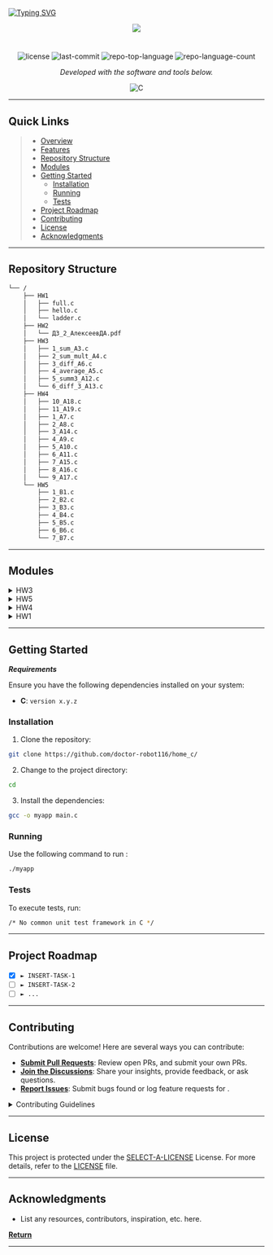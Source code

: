 [![Typing SVG](https://readme-typing-svg.herokuapp.com?color=%2336BCF7&lines=MIPT+IOT+engineer+student)](https://git.io/typing-svg)

<p align="center">
  <img src="https://drive.google.com/file/d/1di21z3aOHAACKWf2hKs34mAiZm9xEHqu/view?usp=drive_link">
</p>
<p align="center">
    <h1 align="center"></h1>
</p>
<p align="center">
	<img src="https://img.shields.io/github/license/doctor-robot116/home_c?style=flat&color=0080ff" alt="license">
	<img src="https://img.shields.io/github/last-commit/doctor-robot116/home_c?style=flat&logo=git&logoColor=white&color=0080ff" alt="last-commit">
	<img src="https://img.shields.io/github/languages/top/doctor-robot116/home_c?style=flat&color=0080ff" alt="repo-top-language">
	<img src="https://img.shields.io/github/languages/count/doctor-robot116/home_c?style=flat&color=0080ff" alt="repo-language-count">
<p>
<p align="center">
		<em>Developed with the software and tools below.</em>
</p>
<p align="center">
	<img src="https://img.shields.io/badge/C-A8B9CC.svg?style=flat&logo=C&logoColor=black" alt="C">
</p>
<hr>

##  Quick Links

> - [ Overview](#-overview)
> - [ Features](#-features)
> - [ Repository Structure](#-repository-structure)
> - [ Modules](#-modules)
> - [ Getting Started](#-getting-started)
>   - [ Installation](#-installation)
>   - [ Running ](#-running-)
>   - [ Tests](#-tests)
> - [ Project Roadmap](#-project-roadmap)
> - [ Contributing](#-contributing)
> - [ License](#-license)
> - [ Acknowledgments](#-acknowledgments)

---

##  Repository Structure

```sh
└── /
    ├── HW1
    │   ├── full.c
    │   ├── hello.c
    │   └── ladder.c
    ├── HW2
    │   └── ДЗ_2_АлексеевДА.pdf
    ├── HW3
    │   ├── 1_sum_A3.c
    │   ├── 2_sum_mult_A4.c
    │   ├── 3_diff_A6.c
    │   ├── 4_average_A5.c
    │   ├── 5_summ3_A12.c
    │   └── 6_diff_3_A13.c
    ├── HW4
    │   ├── 10_A18.c
    │   ├── 11_A19.c
    │   ├── 1_A7.c
    │   ├── 2_A8.c
    │   ├── 3_A14.c
    │   ├── 4_A9.c
    │   ├── 5_A10.c
    │   ├── 6_A11.c
    │   ├── 7_A15.c
    │   ├── 8_A16.c
    │   └── 9_A17.c
    └── HW5
        ├── 1_B1.c
        ├── 2_B2.c
        ├── 3_B3.c
        ├── 4_B4.c
        ├── 5_B5.c
        ├── 6_B6.c
        └── 7_B7.c
```

---

##  Modules

<details closed><summary>HW3</summary>

| File                                                                                        
| ---                                                                                          
| [5_summ3_A12.c](https://github.com/doctor-robot116/home_c/blob/master/HW3/5_summ3_A12.c)     
| [6_diff_3_A13.c](https://github.com/doctor-robot116/home_c/blob/master/HW3/6_diff_3_A13.c)  
| [1_sum_A3.c](https://github.com/doctor-robot116/home_c/blob/master/HW3/1_sum_A3.c)           
| [4_average_A5.c](https://github.com/doctor-robot116/home_c/blob/master/HW3/4_average_A5.c)   
| [2_sum_mult_A4.c](https://github.com/doctor-robot116/home_c/blob/master/HW3/2_sum_mult_A4.c) 
| [3_diff_A6.c](https://github.com/doctor-robot116/home_c/blob/master/HW3/3_diff_A6.c)         

</details>

<details closed><summary>HW5</summary>

| File                                                                       
| ---                                                                        
| [3_B3.c](https://github.com/doctor-robot116/home_c/blob/master/HW5/3_B3.c) 
| [6_B6.c](https://github.com/doctor-robot116/home_c/blob/master/HW5/6_B6.c) 
| [2_B2.c](https://github.com/doctor-robot116/home_c/blob/master/HW5/2_B2.c) 
| [1_B1.c](https://github.com/doctor-robot116/home_c/blob/master/HW5/1_B1.c) 
| [4_B4.c](https://github.com/doctor-robot116/home_c/blob/master/HW5/4_B4.c) 
| [7_B7.c](https://github.com/doctor-robot116/home_c/blob/master/HW5/7_B7.c) 
| [5_B5.c](https://github.com/doctor-robot116/home_c/blob/master/HW5/5_B5.c) 

</details>

<details closed><summary>HW4</summary>

| File                                                                           
| ---                                                                            
| [1_A7.c](https://github.com/doctor-robot116/home_c/blob/master/HW4/1_A7.c)     
| [10_A18.c](https://github.com/doctor-robot116/home_c/blob/master/HW4/10_A18.c) 
| [9_A17.c](https://github.com/doctor-robot116/home_c/blob/master/HW4/9_A17.c)   
| [2_A8.c](https://github.com/doctor-robot116/home_c/blob/master/HW4/2_A8.c)     
| [8_A16.c](https://github.com/doctor-robot116/home_c/blob/master/HW4/8_A16.c)   
| [5_A10.c](https://github.com/doctor-robot116/home_c/blob/master/HW4/5_A10.c)   
| [3_A14.c](https://github.com/doctor-robot116/home_c/blob/master/HW4/3_A14.c)   
| [6_A11.c](https://github.com/doctor-robot116/home_c/blob/master/HW4/6_A11.c)   
| [7_A15.c](https://github.com/doctor-robot116/home_c/blob/master/HW4/7_A15.c)   
| [11_A19.c](https://github.com/doctor-robot116/home_c/blob/master/HW4/11_A19.c) 
| [4_A9.c](https://github.com/doctor-robot116/home_c/blob/master/HW4/4_A9.c)     

</details>

<details closed><summary>HW1</summary>

| File                                                                           
| ---                                                                            
| [ladder.c](https://github.com/doctor-robot116/home_c/blob/master/HW1/ladder.c) 
| [hello.c](https://github.com/doctor-robot116/home_c/blob/master/HW1/hello.c)   
| [full.c](https://github.com/doctor-robot116/home_c/blob/master/HW1/full.c)     

</details>

---

##  Getting Started

***Requirements***

Ensure you have the following dependencies installed on your system:

* **C**: `version x.y.z`

###  Installation

1. Clone the  repository:

```sh
git clone https://github.com/doctor-robot116/home_c/
```

2. Change to the project directory:

```sh
cd 
```

3. Install the dependencies:

```sh
gcc -o myapp main.c
```

###  Running 

Use the following command to run :

```sh
./myapp
```

###  Tests

To execute tests, run:

```sh
/* No common unit test framework in C */
```

---

##  Project Roadmap

- [X] `► INSERT-TASK-1`
- [ ] `► INSERT-TASK-2`
- [ ] `► ...`

---

##  Contributing

Contributions are welcome! Here are several ways you can contribute:

- **[Submit Pull Requests](https://github.com/doctor-robot116/home_c/blob/main/CONTRIBUTING.md)**: Review open PRs, and submit your own PRs.
- **[Join the Discussions](https://github.com/doctor-robot116/home_c/discussions)**: Share your insights, provide feedback, or ask questions.
- **[Report Issues](https://github.com/doctor-robot116/home_c/issues)**: Submit bugs found or log feature requests for .

<details closed>
    <summary>Contributing Guidelines</summary>

1. **Fork the Repository**: Start by forking the project repository to your GitHub account.
2. **Clone Locally**: Clone the forked repository to your local machine using a Git client.
   ```sh
   git clone https://github.com/doctor-robot116/home_c/
   ```
3. **Create a New Branch**: Always work on a new branch, giving it a descriptive name.
   ```sh
   git checkout -b new-feature-x
   ```
4. **Make Your Changes**: Develop and test your changes locally.
5. **Commit Your Changes**: Commit with a clear message describing your updates.
   ```sh
   git commit -m 'Implemented new feature x.'
   ```
6. **Push to GitHub**: Push the changes to your forked repository.
   ```sh
   git push origin new-feature-x
   ```
7. **Submit a Pull Request**: Create a PR against the original project repository. Clearly describe the changes and their motivations.

Once your PR is reviewed and approved, it will be merged into the main branch.

</details>

---

##  License

This project is protected under the [SELECT-A-LICENSE](https://choosealicense.com/licenses) License. For more details, refer to the [LICENSE](https://choosealicense.com/licenses/) file.

---

##  Acknowledgments

- List any resources, contributors, inspiration, etc. here.

[**Return**](#-quick-links)

---
